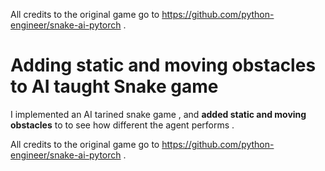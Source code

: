 All credits to the original game go to https://github.com/python-engineer/snake-ai-pytorch .

# Adding static and moving obstacles to AI taught Snake game 

I implemented an AI tarined snake game , and **added static and moving obstacles** to to see how different the agent performs .

All credits to the original game go to https://github.com/python-engineer/snake-ai-pytorch .

